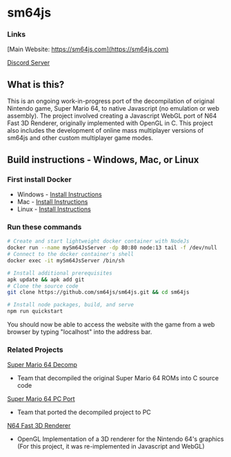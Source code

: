 # sm64js

### Links
[Main Website: https://sm64js.com](https://sm64js.com)

[Discord Server](https://discord.gg/7UaDnJt)

## What is this?
This is an ongoing work-in-progress port of the decompilation of original Nintendo game, Super Mario 64, to native Javascript (no emulation or web assembly). The project involved creating a Javascript WebGL port of N64 Fast 3D Renderer, originally implemented with OpenGL in C.  This project also includes the development of online mass multiplayer versions of sm64js and other custom multiplayer game modes.

## Build instructions - Windows, Mac, or Linux

### First install Docker
* Windows - [Install Instructions](https://docs.docker.com/docker-for-windows/install-windows-home/)
* Mac - [Install Instructions](https://docs.docker.com/docker-for-mac/install/)
* Linux - [Install Instructions](https://docs.docker.com/engine/install/#server)

### Run these commands
```bash
# Create and start lightweight docker container with NodeJs
docker run --name mySm64JsServer -dp 80:80 node:13 tail -f /dev/null
# Connect to the docker container's shell
docker exec -it mySm64JsServer /bin/sh

# Install additional prerequisites
apk update && apk add git
# Clone the source code
git clone https://github.com/sm64js/sm64js.git && cd sm64js

# Install node packages, build, and serve
npm run quickstart
```
You should now be able to access the website with the game from a web browser by typing "localhost" into the address bar.


### Related Projects
[Super Mario 64 Decomp](https://github.com/n64decomp/sm64)
 - Team that decompiled the original Super Mario 64 ROMs into C source code

[Super Mario 64 PC Port](https://github.com/sm64-port/sm64-port)
 - Team that ported the decompiled project to PC

[N64 Fast 3D Renderer](https://github.com/Emill/n64-fast3d-engine)
 - OpenGL Implementation of a 3D renderer for the Nintendo 64's graphics
(For this project, it was re-implemented in Javascript and WebGL)


